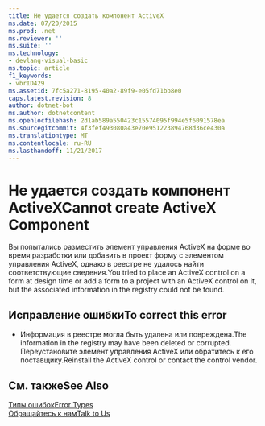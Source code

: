```yaml
---
title: Не удается создать компонент ActiveX
ms.date: 07/20/2015
ms.prod: .net
ms.reviewer: ''
ms.suite: ''
ms.technology:
- devlang-visual-basic
ms.topic: article
f1_keywords:
- vbrID429
ms.assetid: 7fc5a271-8195-40a2-89f9-e05fd71bb8e0
caps.latest.revision: 8
author: dotnet-bot
ms.author: dotnetcontent
ms.openlocfilehash: 2d1ab589a550423c15574095f994e5f6091578ea
ms.sourcegitcommit: 4f3fef493080a43e70e951223894768d36ce430a
ms.translationtype: MT
ms.contentlocale: ru-RU
ms.lasthandoff: 11/21/2017
---
```

# <a name="cannot-create-activex-component"></a><span data-ttu-id="01d03-102">Не удается создать компонент ActiveX</span><span class="sxs-lookup"><span data-stu-id="01d03-102">Cannot create ActiveX Component</span></span>
<span data-ttu-id="01d03-103">Вы попытались разместить элемент управления ActiveX на форме во время разработки или добавить в проект форму с элементом управления ActiveX, однако в реестре не удалось найти соответствующие сведения.</span><span class="sxs-lookup"><span data-stu-id="01d03-103">You tried to place an ActiveX control on a form at design time or add a form to a project with an ActiveX control on it, but the associated information in the registry could not be found.</span></span>  
  
## <a name="to-correct-this-error"></a><span data-ttu-id="01d03-104">Исправление ошибки</span><span class="sxs-lookup"><span data-stu-id="01d03-104">To correct this error</span></span>  
  
-   <span data-ttu-id="01d03-105">Информация в реестре могла быть удалена или повреждена.</span><span class="sxs-lookup"><span data-stu-id="01d03-105">The information in the registry may have been deleted or corrupted.</span></span> <span data-ttu-id="01d03-106">Переустановите элемент управления ActiveX или обратитесь к его поставщику.</span><span class="sxs-lookup"><span data-stu-id="01d03-106">Reinstall the ActiveX control or contact the control vendor.</span></span>  
  
## <a name="see-also"></a><span data-ttu-id="01d03-107">См. также</span><span class="sxs-lookup"><span data-stu-id="01d03-107">See Also</span></span>  
 [<span data-ttu-id="01d03-108">Типы ошибок</span><span class="sxs-lookup"><span data-stu-id="01d03-108">Error Types</span></span>](../../../visual-basic/programming-guide/language-features/error-types.md)  
 [<span data-ttu-id="01d03-109">Обращайтесь к нам</span><span class="sxs-lookup"><span data-stu-id="01d03-109">Talk to Us</span></span>](/visualstudio/ide/talk-to-us)

